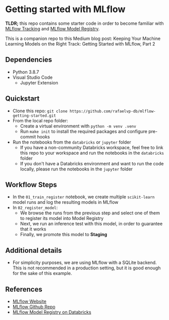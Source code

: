 # Getting started with MLflow

**TLDR;** this repo contains some starter code in order to become familiar with [MLflow Tracking](https://www.mlflow.org/docs/latest/tracking.html) and [MLflow Model Registry](https://www.mlflow.org/docs/latest/model-registry.html).

This is a companion repo to this Medium blog post: Keeping Your Machine Learning Models on the Right Track: Getting Started with MLflow, Part 2

## Dependencies

* Python 3.8.7
* Visual Studio Code
    * Jupyter Extension

## Quickstart

* Clone this repo: `git clone https://github.com/rafaelvp-db/mlflow-getting-started.git`
* From the local repo folder:
    * Create a virtual environment with `python -m venv .venv`
    * Run `make init` to install the required packages and configure pre-commit hooks
* Run the notebooks from the `databricks` or `jupyter` folder
    * If you have a non-community Databricks workspace, feel free to link this repo to your workspace and run the notebooks in the `databricks` folder
    * If you don't have a Databricks environment and want to run the code locally, please run the notebooks in the `jupyter` folder

## Workflow Steps

* In the `01_train_register` notebook, we create multiple `scikit-learn` model runs and log the resulting models in MLflow
* In `02_register_model`:
    * We browse the runs from the previous step and select one of them to register its model into Model Registry
    * Next, we run an inference test with this model, in order to guarantee that it works
    * Finally, we promote this model to **Staging**

## Additional details

* For simplicity purposes, we are using MLflow with a SQLite backend. This is not recommended in a production setting, but it is good enough for the sake of this example.

## References

* [MLflow Website](https://mlflow.org/)
* [MLflow Github Repo](https://www.github.com/mlflow/mlflow)
* [MLflow Model Registry on Databricks](https://docs.databricks.com/applications/mlflow/model-registry.html)
